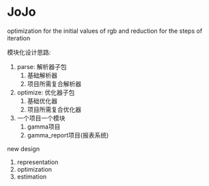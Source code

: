 # JoJo
optimization for the initial values of rgb and reduction for the steps of iteration

模块化设计思路:
1. parse: 解析器子包
   01. 基础解析器
   02. 项目所需复合解析器
2. optimize: 优化器子包
   01. 基础优化器
   02. 项目所需复合优化器
3. 一个项目一个模块
   01. gamma项目
   02. gamma_report项目(报表系统)

new design
1. representation
2. optimization
3. estimation
   
   

